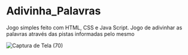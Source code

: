 # Adivinha_Palavras
Jogo simples feito com HTML, CSS e Java Script. Jogo de adivinhar as palavras através das pistas informadas pelo mesmo

![Captura de Tela (70)](https://user-images.githubusercontent.com/107079647/211628835-351c896a-7534-476c-8d54-86a2e57744e7.png)
